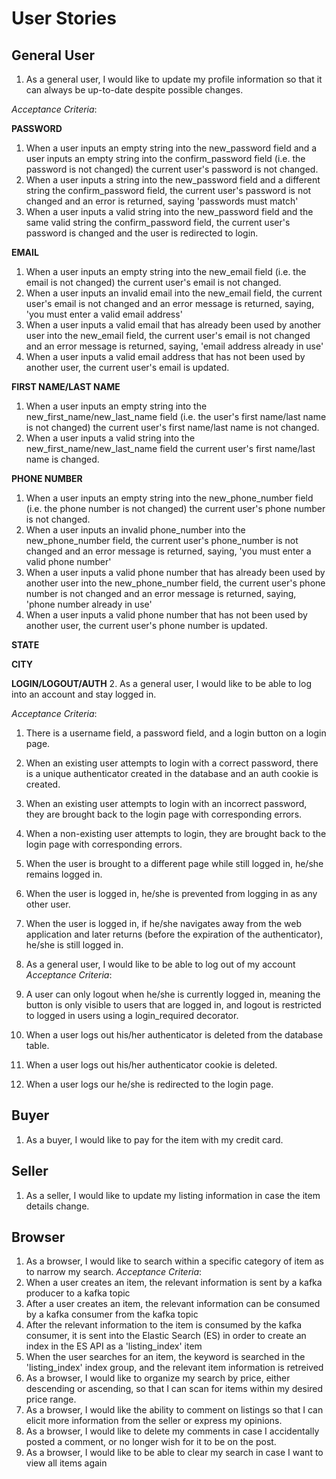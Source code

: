 # User Stories

## General User
1. As a general user, I would like to update my profile information so that it can always be up-to-date despite possible changes.

*Acceptance Criteria*:

**PASSWORD**
1. When a user inputs an empty string into the new_password field and a user inputs an empty string into the confirm_password field (i.e. the password is not changed) the current user's password is not changed.
2. When a user inputs a string into the new_password field and a different string the confirm_password field, the current user's password is not changed and an error is returned, saying 'passwords must match'
3. When a user inputs a valid string into the new_password field and the same valid string the confirm_password field, the current user's password is changed and the user is redirected to login.

**EMAIL**
1. When a user inputs an empty string into the new_email field (i.e. the email is not changed) the current user's email is not changed.
2. When a user inputs an invalid email into the new_email field, the current user's email is not changed and an error message is returned, saying, 'you must enter a valid email address'
3. When a user inputs a valid email that has already been used by another user into the new_email field, the current user's email is not changed and an error message is returned, saying, 'email address already in use'
4. When a user inputs a valid email address that has not been used by another user, the current user's email is updated.

**FIRST NAME/LAST NAME**
1. When a user inputs an empty string into the new_first_name/new_last_name field (i.e. the user's first name/last name is not changed) the current user's first name/last name is not changed.
2. When a user inputs a valid string into the new_first_name/new_last_name field the current user's first name/last name is changed.

**PHONE NUMBER**
1. When a user inputs an empty string into the new_phone_number field (i.e. the phone number is not changed) the current user's phone number is not changed.
2. When a user inputs an invalid phone_number into the new_phone_number field, the current user's phone_number is not changed and an error message is returned, saying, 'you must enter a valid phone number'
3. When a user inputs a valid phone number that has already been used by another user into the new_phone_number field, the current user's phone number is not changed and an error message is returned, saying, 'phone number already in use'
4. When a user inputs a valid phone number that has not been used by another user, the current user's phone number is updated.

**STATE**

**CITY**

**LOGIN/LOGOUT/AUTH**
2. As a general user, I would like to be able to log into an account and stay logged in.

*Acceptance Criteria*:
1. There is a username field, a password field, and a login button on a login page.
2. When an existing user attempts to login with a correct password, there is a unique authenticator created in the database and an auth cookie is created.
3. When an existing user attempts to login with an incorrect password, they are brought back to the login page with corresponding errors.
4. When a non-existing user attempts to login, they are brought back to the login page with corresponding errors.
5. When the user is brought to a different page while still logged in, he/she remains logged in.
6. When the user is logged in, he/she is prevented from logging in as any other user.
7. When the user is logged in, if he/she navigates away from the web application and later returns (before the expiration of the authenticator), he/she is still logged in.

3. As a general user, I would like to be able to log out of my account
*Acceptance Criteria*:
1. A user can only logout when he/she is currently logged in, meaning the button is only visible to users that are logged in, and logout is restricted to logged in users using a login_required decorator.
2. When a user logs out his/her authenticator is deleted from the database table.
3. When a user logs out his/her authenticator cookie is deleted.
4. When a user logs our he/she is redirected to the login page.


## Buyer
1. As a buyer, I would like to pay for the item with my credit card.

## Seller
1. As a seller, I would like to update my listing information in case the item details change.

## Browser
1. As a browser, I would like to search within a specific category of item as to narrow my search.
*Acceptance Criteria*:
1. When a user creates an item, the relevant information is sent by a kafka producer to a kafka topic
2. After a user creates an item, the relevant information can be consumed by a kafka consumer from the kafka topic
3. After the relevant information to the item is consumed by the kafka consumer, it is sent into the Elastic Search (ES) in order to create an index in the ES API as a 'listing_index' item
4. When the user searches for an item, the keyword is searched in the 'listing_index' index group, and the relevant item information is retreived
2. As a browser, I would like to organize my search by price, either descending or ascending, so that I can scan for items within my desired price range.
3. As a browser, I would like the ability to comment on listings so that I can elicit more information from the seller or express my opinions.
4. As a browser, I would like to delete my comments in case I accidentally posted a comment, or no longer wish for it to be on the post.
5. As a browser, I would like to be able to clear my search in case I want to view all items again
